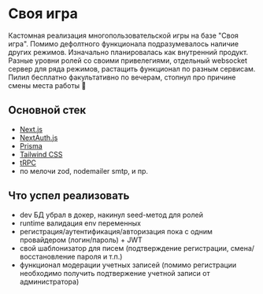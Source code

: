 # Своя игра

Кастомная реализация многопользовательской игры на базе "Своя игра". 
Помимо дефолтного функционала подразумевалось наличие других режимов.
Изначально планировалась как внутренний продукт. Разные уровни ролей со своими привелегиями, отдельный
websocket сервер для ряда режимов, растащить функционал по разным сервисам.
Пилил бесплатно факультативно по вечерам, стопнул про причине смены места работы 🤡

## Основной стек

- [Next.js](https://nextjs.org)
- [NextAuth.js](https://next-auth.js.org)
- [Prisma](https://prisma.io)
- [Tailwind CSS](https://tailwindcss.com)
- [tRPC](https://trpc.io)
- по мелочи zod, nodemailer smtp, и пр.

## Что успел реализовать
- dev БД убрал в докер, накинул seed-метод для ролей
- runtime валидация env переменных
- регистрация/аутентификация/авторизация пока с одним провайдером (логин/пароль) + JWT
- свой шаблонизатор для писем (подтверждение регистрации, смена/восстановление пароля и т.п.)
- функционал модерации учетных записей (помимо регистрации необходимо получить подтвержение учетной записи от администратора)
